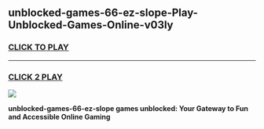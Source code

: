 
## unblocked-games-66-ez-slope-Play-Unblocked-Games-Online-v03ly
<h3>
<a href="https://premium76.site?title=unblocked-games-66-ez-slope&ref=25A">CLICK TO PLAY</a></h3>
<hr>

<h3>
<a href="https://premium76.site?title=unblocked-games-66-ez-slope&ref=25A">CLICK 2 PLAY</a>
  
</h3>

<a href="https://premium76.site?title=unblocked-games-66-ez-slope&ref=25A"><img src="https://clearcache.store/games.png"></a>


**unblocked-games-66-ez-slope games unblocked: Your Gateway to Fun and Accessible Online Gaming**
